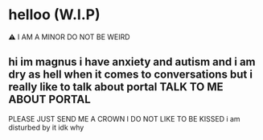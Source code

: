 # helloo (W.I.P)

⚠️ I AM A MINOR DO NOT BE WEIRD

hi im magnus
i have anxiety and autism and i am dry as hell when it comes to conversations
but i really like to talk about portal TALK TO ME ABOUT PORTAL
-
PLEASE JUST SEND ME A CROWN I DO NOT LIKE TO BE KISSED
i am disturbed by it idk why
